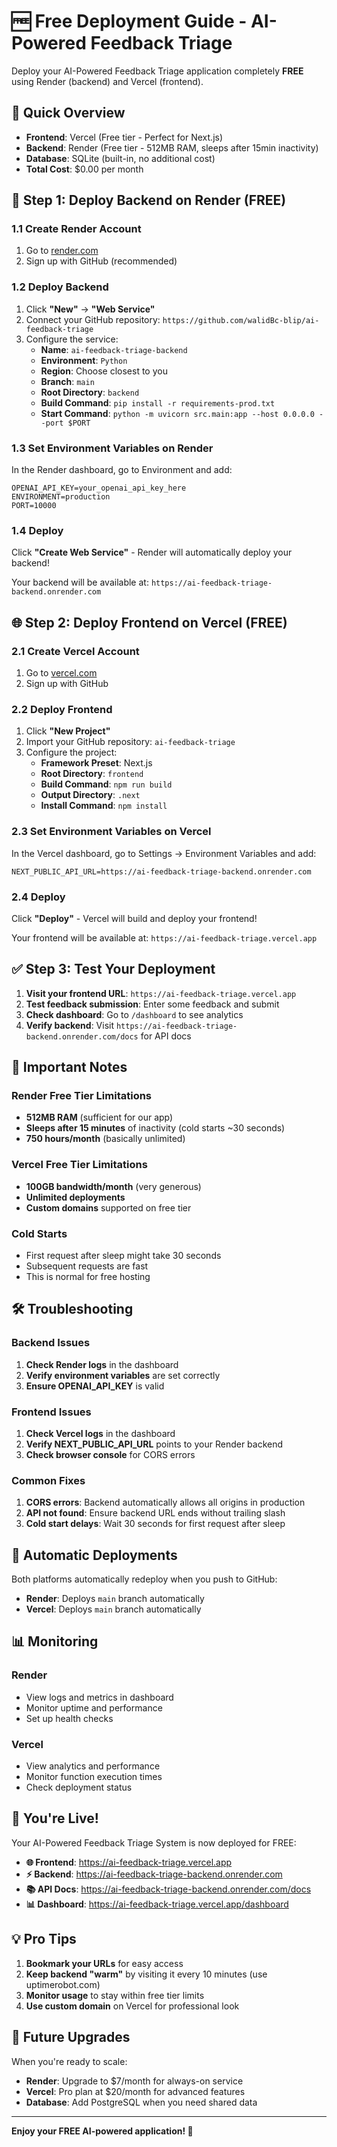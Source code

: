 # 🆓 Free Deployment Guide - AI-Powered Feedback Triage

Deploy your AI-Powered Feedback Triage application completely **FREE** using Render (backend) and Vercel (frontend).

## 🎯 Quick Overview
- **Frontend**: Vercel (Free tier - Perfect for Next.js)
- **Backend**: Render (Free tier - 512MB RAM, sleeps after 15min inactivity)
- **Database**: SQLite (built-in, no additional cost)
- **Total Cost**: $0.00 per month

## 🚀 Step 1: Deploy Backend on Render (FREE)

### 1.1 Create Render Account
1. Go to [render.com](https://render.com)
2. Sign up with GitHub (recommended)

### 1.2 Deploy Backend
1. Click **"New"** → **"Web Service"**
2. Connect your GitHub repository: `https://github.com/walidBc-blip/ai-feedback-triage`
3. Configure the service:
   - **Name**: `ai-feedback-triage-backend`
   - **Environment**: `Python`
   - **Region**: Choose closest to you
   - **Branch**: `main`
   - **Root Directory**: `backend`
   - **Build Command**: `pip install -r requirements-prod.txt`
   - **Start Command**: `python -m uvicorn src.main:app --host 0.0.0.0 --port $PORT`

### 1.3 Set Environment Variables on Render
In the Render dashboard, go to Environment and add:
```
OPENAI_API_KEY=your_openai_api_key_here
ENVIRONMENT=production
PORT=10000
```

### 1.4 Deploy
Click **"Create Web Service"** - Render will automatically deploy your backend!

Your backend will be available at: `https://ai-feedback-triage-backend.onrender.com`

## 🌐 Step 2: Deploy Frontend on Vercel (FREE)

### 2.1 Create Vercel Account
1. Go to [vercel.com](https://vercel.com)
2. Sign up with GitHub

### 2.2 Deploy Frontend
1. Click **"New Project"**
2. Import your GitHub repository: `ai-feedback-triage`
3. Configure the project:
   - **Framework Preset**: Next.js
   - **Root Directory**: `frontend`
   - **Build Command**: `npm run build`
   - **Output Directory**: `.next`
   - **Install Command**: `npm install`

### 2.3 Set Environment Variables on Vercel
In the Vercel dashboard, go to Settings → Environment Variables and add:
```
NEXT_PUBLIC_API_URL=https://ai-feedback-triage-backend.onrender.com
```

### 2.4 Deploy
Click **"Deploy"** - Vercel will build and deploy your frontend!

Your frontend will be available at: `https://ai-feedback-triage.vercel.app`

## ✅ Step 3: Test Your Deployment

1. **Visit your frontend URL**: `https://ai-feedback-triage.vercel.app`
2. **Test feedback submission**: Enter some feedback and submit
3. **Check dashboard**: Go to `/dashboard` to see analytics
4. **Verify backend**: Visit `https://ai-feedback-triage-backend.onrender.com/docs` for API docs

## 🔧 Important Notes

### Render Free Tier Limitations
- **512MB RAM** (sufficient for our app)
- **Sleeps after 15 minutes** of inactivity (cold starts ~30 seconds)
- **750 hours/month** (basically unlimited)

### Vercel Free Tier Limitations
- **100GB bandwidth/month** (very generous)
- **Unlimited deployments**
- **Custom domains** supported on free tier

### Cold Starts
- First request after sleep might take 30 seconds
- Subsequent requests are fast
- This is normal for free hosting

## 🛠️ Troubleshooting

### Backend Issues
1. **Check Render logs** in the dashboard
2. **Verify environment variables** are set correctly
3. **Ensure OPENAI_API_KEY** is valid

### Frontend Issues
1. **Check Vercel logs** in the dashboard
2. **Verify NEXT_PUBLIC_API_URL** points to your Render backend
3. **Check browser console** for CORS errors

### Common Fixes
1. **CORS errors**: Backend automatically allows all origins in production
2. **API not found**: Ensure backend URL ends without trailing slash
3. **Cold start delays**: Wait 30 seconds for first request after sleep

## 🔄 Automatic Deployments

Both platforms automatically redeploy when you push to GitHub:
- **Render**: Deploys `main` branch automatically
- **Vercel**: Deploys `main` branch automatically

## 📊 Monitoring

### Render
- View logs and metrics in dashboard
- Monitor uptime and performance
- Set up health checks

### Vercel
- View analytics and performance
- Monitor function execution times
- Check deployment status

## 🎉 You're Live!

Your AI-Powered Feedback Triage System is now deployed for FREE:

- **🌐 Frontend**: https://ai-feedback-triage.vercel.app
- **⚡ Backend**: https://ai-feedback-triage-backend.onrender.com
- **📚 API Docs**: https://ai-feedback-triage-backend.onrender.com/docs
- **📊 Dashboard**: https://ai-feedback-triage.vercel.app/dashboard

## 💡 Pro Tips

1. **Bookmark your URLs** for easy access
2. **Keep backend "warm"** by visiting it every 10 minutes (use uptimerobot.com)
3. **Monitor usage** to stay within free tier limits
4. **Use custom domain** on Vercel for professional look

## 🚀 Future Upgrades

When you're ready to scale:
- **Render**: Upgrade to $7/month for always-on service
- **Vercel**: Pro plan at $20/month for advanced features
- **Database**: Add PostgreSQL when you need shared data

---

**Enjoy your FREE AI-powered application! 🎉**